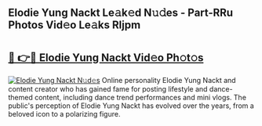 ## Elodie Yung Nackt Le𝚊k𝚎d N𝚞𝚍es - Part-RRu Photos Vid𝚎o Le𝚊ks Rljpm

# <h2><a href="http://fb8fn8.evod.top/?m=Elodie+Yung+Nackt">🔗 👉🔴 Elodie Yung Nackt Vid𝚎o Ph𝚘t𝚘s</a></h2>

[![Elodie Yung Nackt N𝚞d𝚎s](https://i.imgur.com/8V9OHl7.gif)](http://fb8fn8.evod.top/?m=Elodie+Yung+Nackt)
Online personality Elodie Yung Nackt and content creator who has gained fame for posting lifestyle and dance-themed content, including dance trend performances and mini vlogs. The public's perception of Elodie Yung Nackt has evolved over the years, from a beloved icon to a polarizing figure. 
